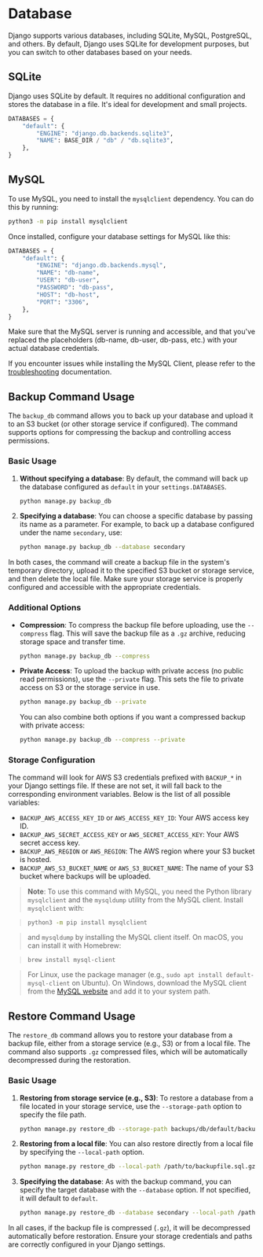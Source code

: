 # Database

Django supports various databases, including SQLite, MySQL, PostgreSQL, and others. By default, Django uses SQLite for development purposes, but you can switch to other databases based on your needs.

## SQLite

Django uses SQLite by default. It requires no additional configuration and stores the database in a file. It's ideal for development and small projects.

```python
DATABASES = {
    "default": {
        "ENGINE": "django.db.backends.sqlite3",
        "NAME": BASE_DIR / "db" / "db.sqlite3",
    },
}
```

## MySQL

To use MySQL, you need to install the `mysqlclient` dependency. You can do this by running:

```bash
python3 -m pip install mysqlclient
```

Once installed, configure your database settings for MySQL like this:

```python
DATABASES = {
    "default": {
        "ENGINE": "django.db.backends.mysql",
        "NAME": "db-name",
        "USER": "db-user",
        "PASSWORD": "db-pass",
        "HOST": "db-host",
        "PORT": "3306",
    },
}
```

Make sure that the MySQL server is running and accessible, and that you've replaced the placeholders (db-name, db-user, db-pass, etc.) with your actual database credentials.

If you encounter issues while installing the MySQL Client, please refer to the [troubleshooting](troubleshooting.md) documentation.

## Backup Command Usage

The `backup_db` command allows you to back up your database and upload it to an S3 bucket (or other storage service if configured). The command supports options for compressing the backup and controlling access permissions.

### Basic Usage

1. **Without specifying a database**: By default, the command will back up the database configured as `default` in your `settings.DATABASES`.

   ```bash
   python manage.py backup_db
   ```

2. **Specifying a database**: You can choose a specific database by passing its name as a parameter. For example, to back up a database configured under the name `secondary`, use:

   ```bash
   python manage.py backup_db --database secondary
   ```

In both cases, the command will create a backup file in the system's temporary directory, upload it to the specified S3 bucket or storage service, and then delete the local file. Make sure your storage service is properly configured and accessible with the appropriate credentials.

### Additional Options

- **Compression**: To compress the backup file before uploading, use the `--compress` flag. This will save the backup file as a `.gz` archive, reducing storage space and transfer time.

  ```bash
  python manage.py backup_db --compress
  ```

- **Private Access**: To upload the backup with private access (no public read permissions), use the `--private` flag. This sets the file to private access on S3 or the storage service in use.

  ```bash
  python manage.py backup_db --private
  ```

  You can also combine both options if you want a compressed backup with private access:

  ```bash
  python manage.py backup_db --compress --private
  ```

### Storage Configuration

The command will look for AWS S3 credentials prefixed with `BACKUP_*` in your Django settings file. If these are not set, it will fall back to the corresponding environment variables. Below is the list of all possible variables:

- `BACKUP_AWS_ACCESS_KEY_ID` or `AWS_ACCESS_KEY_ID`: Your AWS access key ID.
- `BACKUP_AWS_SECRET_ACCESS_KEY` or `AWS_SECRET_ACCESS_KEY`: Your AWS secret access key.
- `BACKUP_AWS_REGION` or `AWS_REGION`: The AWS region where your S3 bucket is hosted.
- `BACKUP_AWS_S3_BUCKET_NAME` or `AWS_S3_BUCKET_NAME`: The name of your S3 bucket where backups will be uploaded.

> **Note**: To use this command with MySQL, you need the Python library `mysqlclient` and the `mysqldump` utility from the MySQL client. Install `mysqlclient` with:

> ```bash
> python3 -m pip install mysqlclient
> ```

> and `mysqldump` by installing the MySQL client itself. On macOS, you can install it with Homebrew:

> ```
> brew install mysql-client
> ```

> For Linux, use the package manager (e.g., `sudo apt install default-mysql-client` on Ubuntu). On Windows, download the MySQL client from the [MySQL website](https://dev.mysql.com/downloads/mysql/) and add it to your system path.

## Restore Command Usage

The `restore_db` command allows you to restore your database from a backup file, either from a storage service (e.g., S3) or from a local file. The command also supports `.gz` compressed files, which will be automatically decompressed during the restoration.

### Basic Usage

1. **Restoring from storage service (e.g., S3)**: To restore a database from a file located in your storage service, use the `--storage-path` option to specify the file path.

   ```bash
   python manage.py restore_db --storage-path backups/db/default/backupfile.sql.gz
   ```

2. **Restoring from a local file**: You can also restore directly from a local file by specifying the `--local-path` option.

   ```bash
   python manage.py restore_db --local-path /path/to/backupfile.sql.gz
   ```

3. **Specifying the database**: As with the backup command, you can specify the target database with the `--database` option. If not specified, it will default to `default`.

   ```bash
   python manage.py restore_db --database secondary --local-path /path/to/backupfile.sql.gz
   ```

In all cases, if the backup file is compressed (`.gz`), it will be decompressed automatically before restoration. Ensure your storage credentials and paths are correctly configured in your Django settings.
